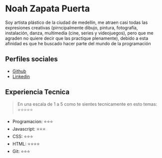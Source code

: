 # Noah Zapata Puerta

Soy artista plástico de la ciudad de medellín, me atraen casi todas las expresiones creativas (pirncipalmente dibujo, pintura, fotografía, instalación, danza, multimedia (cine, series y videojuegos), pero que me agraden no quiere decir que las practique plenamente), debido a esta afinidad es que he buscado hacer parte del mundo de la programación 

## Perfiles sociales

- [Github](https://github.com/noahzapata)
- [Linkedin](https://www.linkedin.com/in/noahzap/)

## Experiencia Tecnica
> En una escala de 1 a 5 como te sientes tecnicamente en esto temas:  ⭐️⭐️⭐️⭐️⭐️

- Programacion: ⭐️⭐️⭐️
- Javascript: ⭐️⭐️⭐️
- CSS: ⭐️⭐️⭐️
- HTML: ⭐️⭐️⭐️⭐️
- Git: ⭐️⭐️⭐️
